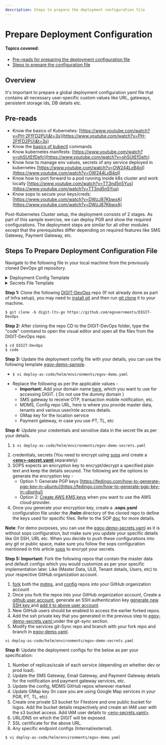 ```yaml
---
description: Steps to prepare the deployment configuration file
---
```


# Prepare Deployment Configuration

#### Topics covered:

* [Pre-reads for preparing the deployment configuration file](prepare-deployment-configuration.md#pre-reads)
* [Steps to prepare the configuration file](prepare-deployment-configuration.md#steps-to-prepare-deployment-configuration-file)

## Overview

It's important to prepare a global deployment configuration yaml file that contains all necessary user-specific custom values like URL, gateways, persistent storage ids, DB details etc.&#x20;

## Pre-reads

* Know the basics of Kubernetes: [https://www.youtube.com/watch?v=PH-2FfFD2PU\&t=3s](https://www.youtube.com/watch?v=PH-2FfFD2PU\&t=3s)
* Know the [basics of kubectl](https://www.tutorialspoint.com/kubernetes/kubernetes\_kubectl\_commands.htm) commands
* Know kubernetes manifests: [https://www.youtube.com/watch?v=ohSUtEfDefc](https://www.youtube.com/watch?v=ohSUtEfDefc)
* Know how to manage env values, secrets of any service deployed in kubernetes [https://www.youtube.com/watch?v=OW244LxB4oI](https://www.youtube.com/watch?v=OW244LxB4oI)
* Know how to port forward to a pod running inside k8s cluster and work locally [https://www.youtube.com/watch?v=TT3nd5n5Yus](https://www.youtube.com/watch?v=TT3nd5n5Yus)
* Know sops to secure your keys/creds: [https://www.youtube.com/watch?v=DWzJ87KbwxA](https://www.youtube.com/watch?v=DWzJ87KbwxA)

Post-Kubernetes Cluster setup, the deployment consists of 2 stages. As part of this sample exercise, we can deploy PGR and show the required configurations. The deployment steps are similar for all other modules except that the prerequisites differ depending on required features like SMS Gateway, Payment Gateway, etc.

## Steps To Prepare Deployment Configuration File&#x20;

Navigate to the following file in your local machine from the previously cloned DevOps git repository.

<details>

<summary>Deployment Config Template</summary>

```
// Copy the content and replace your details at the marked places

global:
   domain: <Domain> ## Add your Domain Name Eg: digit.try.com
   
cluster-configs:
    namespaces:  
      create: true
      values: [ backbone, cert-manager, egov, es-cluster, kafka-kraft, logging, monitoring, playground ]
    
    root-ingress:
      cert-issuer: letsencrypt-prod
    configmaps:
        egov-config:
            data:
                db-host: <db-host name> ## Add db-host name eg: egov-demo.database.azure.com
                db-name: <db-name> ## Add db-name
                db-url: <Add jdbc-url" ## example: jdbc:postgresql://egov-demo.postgres.database.azure.com:5432/egov_demo
                domain: "your Domain Name" ## Add your Domain Name    
                egov-services-fqdn-name: "https://<Domain Name>/" ## Add your Domain Name
                egov-state-level-tenant-id: "pg" 
                s3-assets-bucket: "s3-assets-bucket name" ## Add s3-assets-bucket name
                
                 ## Do not Change
                es-host: "elasticsearch-data-v1.es-cluster"
                es-indexer-host: "http://elasticsearch-data-v1.es-cluster:9200/"
                flyway-locations: "filesystem:/flyway/sql,filesystem:/flyway/seed,filesystem:/flyway/qa"
                kafka-brokers: "kafka-v2.kafka-cluster:9092"
                kafka-infra-brokers: kafka-v2-infra.kafka-cluster:9092
                logging-level-jdbc: "DEBUG"
                mobile-validation-workaround: "true"
                serializers-timezone-in-ist: "true"
                server-tomcat-max-connections: "500"
                server-tomcat-max-threads: "10"
                sms-enabled: "true"
                spring-datasource-tomcat-initialSize: "1"
                spring-datasource-tomcat-max-active: "2"
                spring-jpa-show-sql: "true"
                timezone: Asia/Kolkata
                tracer-errors-provideexceptionindetails: "true"

        egov-service-host: ## Change only if have changed the defaults
            data:
                billing-service: http://billing-service.egov:8080/
                collection-services: http://collection-services.egov:8080/
                collection-search-indexer: http://collection-search-indexer.egov:8080/
                dashboard-analytics: http://dashboard-analytics.egov:8080/
                dashboard-ingest: http://dashboard-ingest.egov:8080/
                egov-common-masters: http://egov-common-masters.egov:8080/
                egov-apportion-service: http://egov-apportion-service.egov:8080/
                egf-master: http://egf-master.egov:8080/
                egf-instrument: http://egf-instrument.egov:8080/
                egov-accesscontrol: http://egov-accesscontrol.egov:8080/
                egov-user: http://egov-user.egov:8080/
                egov-location: http://egov-location.egov:8080/
                egov-filestore: http://egov-filestore.egov:8080/
                egov-localization: http://egov-localization.egov:8080/
                egov-idgen: http://egov-idgen.egov:8080/
                egov-otp: http://egov-otp.egov:8080/
                egov-mdms-service: http://egov-mdms-service.egov:8080/
                egov-mdms-create: http://egov-mdms-create.egov:8080/
                egov-enc-service: http://egov-enc-service.egov:8080/
                egov-workflow-v2: http://egov-workflow-v2.egov:8080/
                egov-searcher: http://egov-searcher.egov:8080/
                egov-data-uploader: http://egov-data-uploader.egov:8080/
                egov-indexer: http://egov-indexer.egov:8080/
                egov-hrms: http://egov-hrms.egov:8080/
                es-client: http://elasticsearch-data-v1.es-cluster:9200
                location: http://location.egov:8080/
                property-services: http://property-services.egov:8080/
                pt-calculator-v2: http://pt-calculator-v2.egov:8080/
                pt-services-v2: http://pt-services-v2.egov:8080/
                pdf-service: http://pdf-service.egov:8080/
                report: http://report.egov:8080/
                tl-services: http://tl-services.egov:8080/
                tl-workflow: http://tl-workflow.egov:8080/
                tl-calculator: http://tl-calculator.egov:8080/
                user-otp: http://user-otp.egov:8080/
                ws-calculator: http://ws-calculator.egov:8080/
                ws-services: http://ws-services.egov:8080/
                firenoc-services: http://firenoc-services.egov:8080/
                firenoc-calculator: http://firenoc-calculator.egov:8080/
                egov-user-event: http://egov-user-event.egov:8080/
                sw-services: "http://sw-services.egov:8080/"
                sw-calculator: "http://sw-calculator.egov:8080/"
                bpa-services: "http://bpa-services.egov:8080/"
                bpa-calculator: "http://bpa-calculator.egov:8080/"
                rainmaker-pgr: "http://rainmaker-pgr:8080/"
                egov-user-chatbot: "http://egov-user-chatbot:8080/"
                zuul: "http://zuul:8080/"


# Frontend services >>>>>>>>>>>>>>>>>>>>>>>>
employee:
  custom-js-injection: |
    sub_filter.conf: "
      sub_filter  '<head>' '<head>
      <script src=https://s3.ap-south-1.amazonaws.com/egov-telemetry-data/ulb-overrides.js type=text/javascript></script>
      <script src=https://raw.githack.com/egovernments/egov-mdms-data/CURFEW_E_PASS/data/in/logo/globalConfigs.js type=text/javascript></script>
      ';"
      
citizen:
  custom-js-injection: |
    sub_filter.conf: "
      sub_filter  '<head>' '<head>
      <script src=https://s3.ap-south-1.amazonaws.com/egov-telemetry-data/ulb-overrides.js type=text/javascript></script>
      <script src=https://raw.githack.com/egovernments/egov-mdms-data/CURFEW_E_PASS/data/in/logo/globalConfigs.js type=text/javascript></script>
      ';"

digit-ui:
  custom-js-injection: |
    sub_filter.conf: "
      sub_filter  '<head>' '<head>
      <script src=https://s3.ap-south-1.amazonaws.com/egov-uat-assets/globalConfigs.js type=text/javascript></script>
      ';"            
      
#>>>>>>>>>>>>>>>>>>>>>>>>>>>>>>>>>>>>>>>>>>>>>>

egov-filestore:
  volume: /opt/eGov/filestore
  is-bucket-fixed: "true"
  is-s3-enabled: "true"
  fixed-bucketname: filestore bucket name  ## Add filestore bucket name

egov-idgen:
  idformat-from-mdms: "true"

egov-notification-sms:
  sms-provider-url: "sms provider url" ## Add sms provider url
  sms.provider.class: "Generic"
  sms.provider.contentType:  "application/x-www-form-urlencoded"
  sms-config-map: "{'User':'$username', 'passwd': '$password', 'sid':'$senderid', 'mobilenumber':'$mobileno', 'message':'$message', 'mtype':'N', 'DR':'N', 'smsservicetype':'singlemsg'}"
  sms-gateway-to-use: "sms provider name" ## Add sms provider name
  sms-sender: "sms sender" ## Add sms sender
  sms-sender-requesttype: "GET"
  sms-custom-config: "true"
  sms-extra-req-params: "mtype=N&DR=Y"
  sms-sender-req-param-name: "sid"
  sms-sender-username-req-param-name: "User"
  sms-sender-password-req-param-name: "passwd"
  sms-destination-mobile-req-param-name: "mobilenumber"
  sms-message-req-param-name: "message"
  sms-error-codes: "401,403,404,405,406,407,408,409,410,411,412,413,414"


chatbot:
  kafka-topics-partition-count: 3
  kafka-topics-replication-factor: 2
  kafka-consumer-poll-ms: 10
  kafka-producer-linger-ms: 5

  contact-card-whatsapp-number: "+918744960111" 
  contact-card-whatsapp-name: "mSeva Punjab"
  valuefirst-whatsapp-number: "918744960111"
  valuefirst-notification-assigned-templateid: "194781"
  valuefirst-notification-resolved-templateid: "194783"
  valuefirst-notification-rejected-templateid: "194785"
  valuefirst-notification-reassigned-templateid: "194787"
  valuefirst-notification-commented-templateid: "194789"
  valuefirst-notification-welcome-templateid: "194791"
  valuefirst-notification-root-templateid: "194795"
  valuefirst-send-message-url: "https://api.myvaluefirst.com/psms/servlet/psms.JsonEservice"
  user-service-chatbot-citizen-passwrord: "123456"

#>>>>>>>>>>>>>>>>>>>>>>>>>>>>>>>>>>>
egov-mdms-service:
  replicas: 1
  images:
    - egovio/egov-mdms-service
  mdms-path: "/work-dir/egov-mdms-data/data"
  initContainers:
    gitSync:
      repo: "git@github.com:egovernments/egov-mdms-data" ### Change this to Your MDMS Repo
      branch: "UAT"  ### Branch need to be changed as per your env
  mdms-folder: "egov-mdms-data" 
  masters-config-url: "file:///work-dir/egov-mdms-data/master-config.json"
  java-args: -Dspring.profiles.active=monitoring

egov-indexer:
  heap: "-Xmx512m -Xms512m"
  memory_limits: "768Mi"
  initContainers:
    gitSync:
      repo: "git@github.com:egovernments/configs" ### Change this to Your Config Repo
      branch: "UAT"
  egov-indexer-yaml-repo-path: "file:///work-dir/configs/egov-indexer/billingservices-indexer.yml,file:///work-dir/configs/egov-indexer/collection-indexer.yml,file:///work-dir/configs/egov-indexer/egov-telemetry-indexer.yml,file:///work-dir/configs/egov-indexer/egov-uploader-indexer.yml,file:///work-dir/configs/egov-indexer/error-queue.yml,file:///work-dir/configs/egov-indexer/finance-rolloutadotpion-indexer.yml,file:///work-dir/configs/egov-indexer/payment-indexer.yml,file:///work-dir/configs/egov-indexer/rainmaker-pgr-indexer.yml,file:///work-dir/configs/egov-indexer/rainmaker-pt-indexer.yml,file:///work-dir/configs/egov-indexer/rainmaker-tl-indexer.yml,file:///work-dir/configs/egov-indexer/chatbot-telemetry.yaml"

egov-persister:
  replicas: 1
  images:
    - egovio/egov-persister
  persist-yml-path: "file:///work-dir/configs/egov-persister/pt-mutation-calculator-persister.yml,file:///work-dir/configs/egov-persister/apportion-persister.yml,file:///work-dir/configs/egov-persister/billing-services-persist.yml,file:///work-dir/configs/egov-persister/egf-bill.yaml,file:///work-dir/configs/egov-persister/egov-user-event-persister.yml,file:///work-dir/configs/egov-persister/egov-workflow-v2-persister.yml,file:///work-dir/configs/egov-persister/firenoc_persiter.yaml,file:///work-dir/configs/egov-persister/hrms-employee-persister.yml,file:///work-dir/configs/egov-persister/pdf-generator.yml,file:///work-dir/configs/egov-persister/pg-service-persister.yml,file:///work-dir/configs/egov-persister/pgr.v3.yml,file:///work-dir/configs/egov-persister/property-services.yml,file:///work-dir/configs/egov-persister/pt-calculator-v2-persister.yml,file:///work-dir/configs/egov-persister/pt-drafts.yml,file:///work-dir/configs/egov-persister/pt-persist.yml,file:///work-dir/configs/egov-persister/tl-billing-slab-persister.yml,file:///work-dir/configs/egov-persister/tl-calculation-persister.yml,file:///work-dir/configs/egov-persister/uploader-persister.yml,file:///work-dir/configs/egov-persister/collection-migration-persister.yml,file:///work-dir/configs/egov-persister/property-services-registry.yml,file:///work-dir/configs/egov-persister/tradelicense.yml,file:///work-dir/configs/egov-persister/sewerage-persist.yml,file:///work-dir/configs/egov-persister/water-persist.yml,file:///work-dir/configs/egov-persister/water-meter.yml,file:///work-dir/configs/egov-persister/bpa-persister.yml,file:///work-dir/configs/egov-persister/assessment-persister.yml,file:///work-dir/configs/egov-persister/chatbot.yml"
  initContainers:
    gitSync:
      repo: "git@github.com:egovernments/configs" ### Change this to Your Config Repo
      branch: "UAT" ### Branch need to be changed as per your env

egov-data-uploader:
  initContainers:
    gitSync:
      repo: "git@github.com:egovernments/configs" ### Change this to Your Config Repo
      branch: "UAT" ### Branch need to be changed as per your env

egov-searcher:
  search-yaml-path: "file:///work-dir/configs/egov-searcher/rainmaker-pgr-v2.yml,file:///work-dir/configs/egov-searcher/weekly-impact-emailer-searcher.yml,file:///work-dir/configs/egov-searcher/PTDemandBasedSearcher.yml,file:///work-dir/configs/egov-searcher/bill-genie.yml,file:///work-dir/configs/egov-searcher/rainmaker-tl.yml,file:///work-dir/configs/egov-searcher/localitySearcher.yml"
  initContainers:
    gitSync:
      repo: "git@github.com:egovernments/configs"  ### Change this to Your Config Repo
      branch: "UAT" ### Branch need to be changed as per your env
            
dashboard-analytics:
  config-schema-paths: "file:///work-dir/configs/egov-dss-dashboards/dashboard-analytics/*.json"
  initContainers:
    gitSync:
      repo: "git@github.com:egovernments/configs"
      branch: "UAT"

dashboard-ingest:
  config-schema-paths: "file:///work-dir/configs/egov-dss-dashboards/dashboard-ingest/*.json"
  initContainers:
    gitSync:
      repo: "git@github.com:egovernments/configs"
      branch: "UAT"


# reportinfra >>>>>>>>>>>>>>>>>>>>>>>>>>>>>>
report:
  heap: "-Xmx512m -Xms512m"
  tracing-enabled: "true"
  spring-datasource-tomcat-max-active: 5
  initContainers:
    gitSync:
      repo: "git@github.com:egovernments/configs"
      branch: "UAT"
  report-locationsfile-path: "file:///work-dir/configs/reports/reportFileLocationsv1.txt"

pdf-service:
  initContainers:
    gitSync:
      repo: "git@github.com:<yours>/configs"  ### Change this to Your Config Repo
      branch: "UAT"   ### Branch need to be changed as per your env
  data-config-urls: "file:///work-dir/configs/pdf-service/data-config/tradelicense-receipt.json,file:///work-dir/configs/pdf-service/data-config/property-receipt.json,file:///work-dir/configs/pdf-service/data-config/property-bill.json,file:///work-dir/configs/pdf-service/data-config/tradelicense-bill.json,file:///work-dir/configs/pdf-service/data-config/firenoc-receipt.json,file:///work-dir/configs/pdf-service/data-config/pt-receipt.json,file:///work-dir/configs/pdf-service/data-config/tl-receipt.json,file:///work-dir/configs/pdf-service/data-config/consolidatedbill.json,file:///work-dir/configs/pdf-service/data-config/consolidatedreceipt.json,file:///work-dir/configs/pdf-service/data-config/tlapplication.json,file:///work-dir/configs/pdf-service/data-config/passvehicle-certificate.json,file:///work-dir/configs/pdf-service/data-config/ws-consolidatedacknowlegment.json,file:///work-dir/configs/pdf-service/data-config/ws-consolidatedsewerageconnection.json,file:///work-dir/configs/pdf-service/data-config/buildingpermit.json,file:///work-dir/configs/pdf-service/data-config/ptmutationcertificate.json,file:///work-dir/configs/pdf-service/data-config/tlrenewalcertificate.json,file:///work-dir/configs/pdf-service/data-config/bpa-revocation.json,file:///work-dir/configs/pdf-service/data-config/buildingpermit-low.json,file:///work-dir/configs/pdf-service/data-config/misc-receipt.json,file:///work-dir/configs/pdf-service/data-config/ws-applicationwater.json,file:///work-dir/configs/pdf-service/data-config/ws-sanctionletter.json,file:///work-dir/configs/pdf-service/data-config/ws-estimationnotice.json,file:///work-dir/configs/pdf-service/data-config/ws-applicationsewerage.json,file:///work-dir/configs/pdf-service/data-config/tlcertificate.json"
  format-config-urls: "file:///work-dir/configs/pdf-service/format-config/tradelicense-receipt.json,file:///work-dir/configs/pdf-service/format-config/property-receipt.json,file:///work-dir/configs/pdf-service/format-config/property-bill.json,file:///work-dir/configs/pdf-service/format-config/tradelicense-bill.json,file:///work-dir/configs/pdf-service/format-config/firenoc-receipt.json,file:///work-dir/configs/pdf-service/format-config/pt-receipt.json,file:///work-dir/configs/pdf-service/format-config/tl-receipt.json,file:///work-dir/configs/pdf-service/format-config/consolidatedbill.json,file:///work-dir/configs/pdf-service/format-config/consolidatedreceipt.json,file:///work-dir/configs/pdf-service/format-config/tlapplication.json,file:///work-dir/configs/pdf-service/format-config/passvehicle-certificate.json,file:///work-dir/configs/pdf-service/format-config/ws-consolidatedacknowlegment.json,file:///work-dir/configs/pdf-service/format-config/ws-consolidatedsewerageconnection.json,file:///work-dir/configs/pdf-service/format-config/buildingpermit.json,file:///work-dir/configs/pdf-service/format-config/ptmutationcertificate.json,file:///work-dir/configs/pdf-service/format-config/tlrenewalcertificate.json,file:///work-dir/configs/pdf-service/format-config/bpa-revocation.json,file:///work-dir/configs/pdf-service/format-config/buildingpermit-low.json,file:///work-dir/configs/pdf-service/format-config/misc-receipt.json,file:///work-dir/configs/pdf-service/format-config/ws-applicationwater.json,file:///work-dir/configs/pdf-service/format-config/ws-sanctionletter.json,file:///work-dir/configs/pdf-service/format-config/ws-estimationnotice.json,file:///work-dir/configs/pdf-service/format-config/ws-applicationsewerage.json,file:///work-dir/configs/pdf-service/format-config/tlcertificate.json"


#>>>>>>>>>>>>>>>>>>>>>>>>>>>>>>>>>>>>>>>>>>>>>

egov-custom-consumer:
  erp-host: "https://mohali-qa.egovernments.org/"

egf-master:
  db-url: "db-url" ## Add db-url
  memory_limits: 512Mi
  heap: "-Xmx256m -Xms256m"

redoc:
  replicas: 1
  images:
    - egovio/redoc:v1.0.5
  service_type: LoadBalancer

nginx-ingress:
  images:
    - quay.io/kubernetes-ingress-controller/nginx-ingress-controller:0.26.1
  replicas: 1
  default-backend-service: "egov/nginx"
  namespace: egov
  cert-issuer: "letsencrypt-prod"
  ssl-protocols: "TLSv1.2 TLSv1.3"
  ssl-ciphers: "EECDH+CHACHA20:EECDH+AES"
  ssl-ecdh-curve: "X25519:prime256v1:secp521r1:secp384r1"

cert-manager:
  email: "email id" ## Add email id
  images:
    - "quay.io/jetstack/cert-manager-controller:v0.10.1"
  namespace: egov

collection-receipt-voucher-consumer:
  jalandhar-erp-host: "https://jalandhar-qa.egovernments.org/"
  mohali-erp-host: "https://mohali-qa.egovernments.org/"
  nayagaon-erp-host: "https://nayagaon-qa.egovernments.org/"
  amritsar-erp-host: "https://amritsar-qa.egovernments.org/"
  kharar-erp-host: "https://kharar-qa.egovernments.org/"
  zirakpur-erp-host: "https://zirakpur-qa.egovernments.org/"

finance-collections-voucher-consumer:
  erp-env-name: "qa"
  erp-domain-name: "egovernments.org"

```

</details>

<details>

<summary>Secrets File Template</summary>

```
cluster-configs:
    secrets:
        db:      // Create postgres db user and mention the details
            username: demo
            password: demo
            flywayUsername: demo #same as above
            flywayPassword: demo #same as above
        egov-notification-sms: // sms provider details
            username: demo
            password: demo
        egov-filestore:   // AWS S3 access IAM details.
            aws-key: aswedfghew
            aws-secret-key: xdefghgdxc
        egov-location:  // Location service add your gmap key
            gmapskey: AIzaSyAQOd09-sdfegv
        egov-pg-service:    // Payment Gateway add your bank gateway provider details
            axis-merchant-id: demo
            axis-merchant-secret-key: demo
            axis-merchant-user: demo
            axis-merchant-pwd: demo
            axis-merchant-access-code: demo
            payu-merchant-key: demo
            payu-merchant-salt: demo
        pgadmin:  // To work pgadmin service add details
            admin-email: demo@demo.com
            admin-password:  demo
            read-email: demo@demo.com
            read-password: demo
        egov-enc-service:  // To work egov-enc service add the details
            master-password: demo
            master-salt: q7.fr.cr
            master-initialvector: 9J&asfgrU-H2
        egov-notification-mail:  // To work mail notification service add respective mail details
            mailsenderusername: demo@demo
            mailsenderpassword: demo
        git-sync:   // To clone the config and mdms repos, Create github user and add your ssh private key below. This private should have access to config and mdms repo.  
            ssh: |
                -----BEGIN RSA PRIVATE KEY-----
                MIIJKQIBAAKCAgEAxN3yoWfXEl7227hAXUTpeN5SiGUe22sIlGSYk3fx2Zl1xW0t
                B5Y/Rn0yCQEtQ     <add your ssh key this is just a placeholder > 
                FwiaDbuwQ+eA1RJ4Lxm9sGFuM1T
                -----END RSA PRIVATE KEY-----
            known-hosts: github.com ssh-rsa AAAAB3NzaC1yc2EAAAABIwAAAQEAq2A7hRGmdnm9tUDbO9IDSwBK6TbQa+PXYPCPy6rbTrTtw7PHkccKrpp0yVhp5HdEIcKr6pLlVDBfOLX9QUsyCOV0wzfjIJNlGEYsdlLJizHhbn2mUjvSAHQqZETYP81eFzLQNnPHt4EVVUh7VfDESU84KezmD5QlWpXLmvU31/yMf+Se8xhHTvKSCZIFImWwoG6mbUoWf9nzpIoaSjB+weqqUUmpaaasXVal72J+UX2B+2RPW3RcT0eOzQgqlJL3RKrTJvdsjE3JEAvGq3lGHSZXy28G3skua2SmVi/w4yCE6gbODqnTWlg7+wC604ydGXA8VJiS5ap43JXiUFFAaQ==
        kibana:    // Add Kibana details
            namespace: es-cluster
            credentials: demo
        egov-si-microservice:  // Add finance service details
            si-microservice-user: demo
            si-microservice-password: demo
            mail-sender-password: demo
        egov-edcr-notification:  // Add edcr service details
            edcr-mail-username: demo@demo.com
            edcr-mail-password: demo
            edcr-sms-username: demo
            edcr-sms-password: demo
        chatbot:     // Add chatbot details
            valuefirst-username: demo
            valuefirst-password: demo
        egov-user-chatbot:  // Add user chatbot details
            citizen-login-password-otp-fixed-value: "546941"
        oauth2-proxy:   // To work oauth2-proxy service, create and add your github OAuth Apps details
            clientID: qwgethjymnbv
            clientSecret: 3a08079easd9d8055470475696fd3baad5292
            cookieSecret: QVbnq0L8npoyfxZs96wtBg==
```

</details>

**Step 1:** Clone the following [DIGIT-DevOps](https://github.com/egovernments/DIGIT-DevOps) repo (If not already done as part of Infra setup), you may need to [install git](https://docs.github.com/en/github/creating-cloning-and-archiving-repositories/cloning-a-repository-from-github/cloning-a-repository) and then run [git clone](https://docs.github.com/en/github/creating-cloning-and-archiving-repositories/cloning-a-repository-from-github/cloning-a-repository) it to your machine.

`$ git clone -b digit-lts-go https://github.com/egovernments/DIGIT-DevOps`

**Step 2:** After cloning the repo CD to the DIGIT-DevOps folder, type the "code" command to open the visual editor and open all the files from the DIGIT-DevOps repo.

```
$ cd DIGIT-DevOps
$ code 
```

**Step 3:** Update the deployment config file with your details, you can use the following template [egov-demo-sample](https://github.com/egovernments/DIGIT-DevOps/blob/digit-lts-go/deploy-as-code/helm/environments/egov-demo.yaml).

* ```
  $ vi deploy-as-code/helm/environments/egov-demo.yaml
  ```
* Replace the following as per the applicable values -
  * **Important:** Add your domain name [here](https://github.com/egovernments/DIGIT-DevOps/blob/digit-lts-go/deploy-as-code/helm/environments/egov-demo.yaml#L2), which you want to use for accessing DIGIT. ( Do not use the dummy domain )
  * SMS gateway to receive OTP, transaction mobile notification, etc.
  * MDMS, Config repo URL, here is where you provide master data, tenants and various user/role access details.
  * GMap key for the location service
  * Payment gateway, in case you use PT, TL, etc

**Step 4:** Update your credentials and sensitive data in the secret file as per your details.

1. ```
   $ vi deploy-as-code/helm/environments/egov-demo-secrets.yaml
   ```
2. credentials, secrets (You need to encrypt using [sops](https://github.com/mozilla/sops#updatekeys-command) and create a [**\<env>-secret.yaml** ](https://github.com/egovernments/DIGIT-DevOps/blob/digit-lts-go/deploy-as-code/helm/environments/egov-demo-secrets.yaml)separately)
3. SOPS expects an encryption key to encrypt/decrypt a specified plain text and keep the details secured. The following are the options to generate the encryption key -
   * Option 1: Generate PGP keys [https://fedingo.com/how-to-generate-pgp-key-in-ubuntu](https://fedingo.com/how-to-generate-pgp-key-in-ubuntu/)
   * Option 2: [Create AWS KMS keys](https://docs.aws.amazon.com/kms/latest/developerguide/create-keys.html) when you want to use the AWS cloud provider.
4. Once you generate your encryption key, create a **.sops.yaml** configuration file under the **/helm** directory of the cloned repo to define the keys used for specific files. Refer to the SOP [doc](https://github.com/mozilla/sops#211using-sopsyaml-conf-to-select-kmspgp-for-new-files) for more details.

**Note**: For demo purposes, you can use the [egov-demo-secrets.yaml](https://github.com/egovernments/DIGIT-DevOps/blob/digit-lts-go/deploy-as-code/helm/environments/egov-demo-secrets.yaml) as it is without sops configuration, but make sure you update your specific details like Git SSH, URL etc. When you decide to push these configurations into any git or public space, make sure you follow the sops configuration mentioned in this article [sops](https://github.com/mozilla/sops#updatekeys-command) to encrypt your secrets.

**Step 5: Important:** Fork the following repos that contain the master data and default configs which you would customize as per your specific implementation later. Like (Master Data, ULB, Tenant details, Users, etc) to your respective GitHub organization account.

1. ​[fork](https://docs.github.com/en/get-started/quickstart/fork-a-repo) both the [mdms](https://github.com/egovernments/egov-mdms-data/tree/UAT), and [config](https://github.com/egovernments/configs/tree/UAT) repos into your GitHub organization account
2. Once you fork the repos into your GitHub organization account, Create a [github user account](https://docs.github.com/en/get-started/signing-up-for-github/signing-up-for-a-new-github-account), generate an SSH authentication key [generate new SSH key ](https://docs.github.com/en/authentication/connecting-to-github-with-ssh/generating-a-new-ssh-key-and-adding-it-to-the-ssh-agent)and [add it to above user account](https://docs.github.com/en/authentication/connecting-to-github-with-ssh/adding-a-new-ssh-key-to-your-github-account).
3. New GitHub users should be enabled to access the earlier forked repos.
4. Add the ssh private key that you generated in the previous step to [egov-demo-secrets.yaml ](https://github.com/egovernments/DIGIT-DevOps/blob/digit-lts-go/deploy-as-code/helm/environments/egov-demo-secrets.yaml#L45)under the git-sync section.
5. Modify the services git-Sync repo and branch with your fork repo and branch in [egov-demo.yaml](https://github.com/egovernments/DIGIT-DevOps/blob/digit-lts-go/deploy-as-code/helm/environments/egov-demo.yaml#L294-L398).​

```
vi deploy-as-code/helm/environments/egov-demo-secrets.yaml
```

**Step 6:** Update the deployment configs for the below as per your specification:

1. Number of replicas/scale of each service (depending on whether dev or prod load).
2. Update the SMS Gateway, Email Gateway, and Payment Gateway details for the notification and payment gateway services, etc.
3. Update the config, MDMS GitHub repos wherever marked
4. Update GMap key (In case you are using Google Map services in your PGR, PT, TL, etc)
5. Create one private S3 bucket for Filestore and one public bucket for logos. Add the bucket details respectively and create an IAM user with the s3 bucket access. Add IAM user details to [\<env-secrets.yaml>](https://github.com/egovernments/DIGIT-DevOps/blob/digit-lts-go/deploy-as-code/helm/environments/egov-demo-secrets.yaml).
6. URL/DNS on which the DIGIT will be exposed.
7. SSL certificate for the above URL.
8. Any specific endpoint configs (Internal/external).

```
$ vi deploy-as-code/helm/environments/egov-demo.yaml

```
